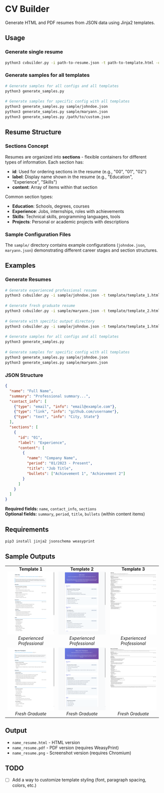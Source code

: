# CV Builder

Generate HTML and PDF resumes from JSON data using Jinja2 templates.

## Usage

### Generate single resume
```bash
python3 cvbuilder.py -i path-to-resume.json -t path-to-template.html -o path-to-output-dir/
```

### Generate samples for all templates
```bash
# Generate samples for all configs and all templates
python3 generate_samples.py

# Generate samples for specific config with all templates
python3 generate_samples.py sample/johndoe.json
python3 generate_samples.py sample/maryann.json
python3 generate_samples.py /path/to/custom.json
```

## Resume Structure

### Sections Concept
Resumes are organized into **sections** - flexible containers for different types of information. Each section has:
- **id**: Used for ordering sections in the resume (e.g., "00", "01", "02")
- **label**: Display name shown in the resume (e.g., "Education", "Experience", "Skills")
- **content**: Array of items within that section

Common section types:
- **Education**: Schools, degrees, courses
- **Experience**: Jobs, internships, roles with achievements
- **Skills**: Technical skills, programming languages, tools
- **Projects**: Personal or academic projects with descriptions

### Sample Configuration Files

The `sample/` directory contains example configurations (`johndoe.json`, `maryann.json`) demonstrating different career stages and section structures.

## Examples

### Generate Resumes

```bash
# Generate experienced professional resume
python3 cvbuilder.py -i sample/johndoe.json -t template/template_1.html

# Generate fresh graduate resume
python3 cvbuilder.py -i sample/maryann.json -t template/template_2.html

# Generate with specific output directory
python3 cvbuilder.py -i sample/johndoe.json -t template/template_1.html -o ./output

# Generate samples for all configs and all templates  
python3 generate_samples.py

# Generate samples for specific config with all templates
python3 generate_samples.py sample/johndoe.json
python3 generate_samples.py sample/maryann.json
```

### JSON Structure
```json
{
  "name": "Full Name",
  "summary": "Professional summary...",
  "contact_info": [
    {"type": "email", "info": "email@example.com"},
    {"type": "link", "info": "github.com/username"},
    {"type": "text", "info": "City, State"}
  ],
  "sections": [
    {
      "id": "01",
      "label": "Experience",
      "content": [
        {
          "name": "Company Name",
          "period": "01/2023 - Present",
          "title": "Job Title",
          "bullets": ["Achievement 1", "Achievement 2"]
        }
      ]
    }
  ]
}
```

**Required fields:** `name`, `contact_info`, `sections`  
**Optional fields:** `summary`, `period`, `title`, `bullets` (within content items)

## Requirements

```bash
pip3 install jinja2 jsonschema weasyprint
```

## Sample Outputs

<table>
<tr>
<td align="center">
<b>Template 1</b><br/>
<img src="sample/output/johndoe_template_1_resume.png" width="300" alt="John Doe Resume - Template 1"/><br/>
<i>Experienced Professional</i>
</td>
<td align="center">
<b>Template 2</b><br/>
<img src="sample/output/johndoe_template_2_resume.png" width="300" alt="John Doe Resume - Template 2"/><br/>
<i>Experienced Professional</i>
</td>
<td align="center">
<b>Template 3</b><br/>
<img src="sample/output/johndoe_template_3_resume.png" width="300" alt="John Doe Resume - Template 3"/><br/>
<i>Experienced Professional</i>
</td>
</tr>
<tr>
<td align="center">
<img src="sample/output/maryann_template_1_resume.png" width="300" alt="Mary Ann Resume - Template 1"/><br/>
<i>Fresh Graduate</i>
</td>
<td align="center">
<img src="sample/output/maryann_template_2_resume.png" width="300" alt="Mary Ann Resume - Template 2"/><br/>
<i>Fresh Graduate</i>
</td>
<td align="center">
<img src="sample/output/maryann_template_3_resume.png" width="300" alt="Mary Ann Resume - Template 3"/><br/>
<i>Fresh Graduate</i>
</td>
</tr>
</table>

## Output

- `name_resume.html` - HTML version
- `name_resume.pdf` - PDF version (requires WeasyPrint)
- `name_resume.png` - Screenshot version (requires Chromium)

## TODO

- [ ] Add a way to customize template styling (font, paragraph spacing, colors, etc.)